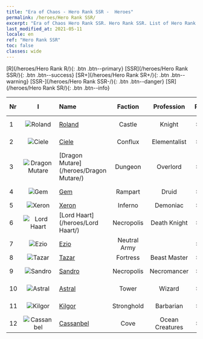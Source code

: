 ```yaml
---
title: "Era of Chaos - Hero Rank SSR -  Heroes"
permalink: /heroes/Hero Rank SSR/
excerpt: "Era of Chaos Hero Rank SSR. Hero Rank SSR. List of Hero Rank  in Era of Chaos"
last_modified_at: 2021-05-11
locale: en
ref: "Hero Rank SSR"
toc: false
classes: wide
---
```

 [R](/heroes/Hero Rank R/){: .btn .btn--primary} [SSR](/heroes/Hero Rank SSR/){: .btn .btn--success} [SR+](/heroes/Hero Rank SR+/){: .btn .btn--warning} [SSR-](/heroes/Hero Rank SSR-/){: .btn .btn--danger} [SR](/heroes/Hero Rank SR/){: .btn .btn--info} 

  | Nr |  I |    Name    |  Faction  |  Profession   |  Rank  |    Specialty     | User Rate  | 
  |:---|:--:|:-----------|:-------:|:-------------:|:------:|:-----------------|:----:|
  | 1 | ![Roland](/images/h/h_Roland.jpg) | [Roland](/heroes/Roland/) | Castle | Knight | **SSR** |  Heightened Morale | SR+ |
  | 2 | ![Ciele](/images/h/h_Ciele.jpg) | [Ciele](/heroes/Ciele/) | Conflux | Elementalist | **SSR** |  Elemental Resonance | SSR |
  | 3 | ![Dragon Mutare](/images/h/h_MutareDrake.jpg) | [Dragon Mutare](/heroes/Dragon Mutare/) | Dungeon | Overlord | **SSR** |  Dragon Awakes | SSR |
  | 4 | ![Gem](/images/h/h_Gem.jpg) | [Gem](/heroes/Gem/) | Rampart | Druid | **SSR** |  Natural Healing | SSR |
  | 5 | ![Xeron](/images/h/h_Xeron.jpg) | [Xeron](/heroes/Xeron/) | Inferno | Demoniac | **SSR** |  Arch Devil | SSR |
  | 6 | ![Lord Haart](/images/h/h_LordHaart.jpg) | [Lord Haart](/heroes/Lord Haart/) | Necropolis | Death Knight | **SSR** |  Death Knight | SR- |
  | 7 | ![Ezio](/images/h/h_Ezio.jpg) | [Ezio](/heroes/Ezio/) | Neutral Army |  | **SSR** |  Brotherhood | R+ |
  | 8 | ![Tazar](/images/h/h_Tazar.jpg) | [Tazar](/heroes/Tazar/) | Fortress | Beast Master | **SSR** |  Bloody Rage | SSR |
  | 9 | ![Sandro](/images/h/h_Sandro.jpg) | [Sandro](/heroes/Sandro/) | Necropolis | Necromancer | **SSR** |  Darkness Falls | SSR |
  | 10 | ![Astral](/images/h/h_Astral.jpg) | [Astral](/heroes/Astral/) | Tower | Wizard | **SSR** |  Magic Amplification | SSR |
  | 11 | ![Kilgor](/images/h/h_Kilgor.jpg) | [Kilgor](/heroes/Kilgor/) | Stronghold | Barbarian | **SSR** |  War Behemoth | SSR |
  | 12 | ![Cassanbel](/images/h/h_Cassanbel.jpg) | [Cassanbel](/heroes/Cassanbel/) | Cove | Ocean Creatures | **SSR** |  Song of the Ocean | SSR |
